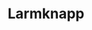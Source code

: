 ---
title: 'Larmknapp'
symbol_image: '/images/symbols/insats/07.svg'
weight: 7
card: true
card_color: 'bg-symbol-red'
---
